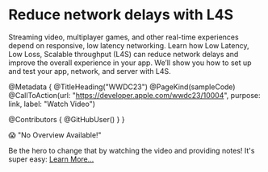 # Reduce network delays with L4S

Streaming video, multiplayer games, and other real-time experiences depend on responsive, low latency networking. Learn how Low Latency, Low Loss, Scalable throughput (L4S) can reduce network delays and improve the overall experience in your app. We’ll show you how to set up and test your app, network, and server with L4S.

@Metadata {
   @TitleHeading("WWDC23")
   @PageKind(sampleCode)
   @CallToAction(url: "https://developer.apple.com/wwdc23/10004", purpose: link, label: "Watch Video")

   @Contributors {
      @GitHubUser(<replace this with your GitHub handle>)
   }
}

😱 "No Overview Available!"

Be the hero to change that by watching the video and providing notes! It's super easy:
 [Learn More…](https://wwdcnotes.github.io/WWDCNotes/documentation/wwdcnotes/contributing)
